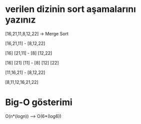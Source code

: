 # verilen dizinin sort aşamalarını yazınız

[16,21,11,8,12,22] -> Merge Sort

[16,21,11]  -  [8,12,22]

[16] [21,11]  -   [8] [12,22]

[16] [21] [11]  -  [8] [12] [22]

[11,16,21]  -  [8,12,22]

[8,11,12,16,21,22]

# Big-O gösterimi
O(n*(logn)) --> O(6*(log6))